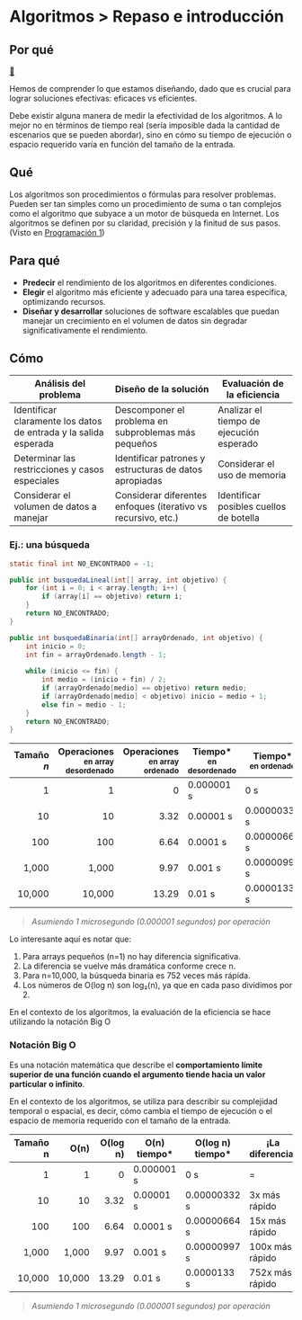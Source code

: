 # Algoritmos > Repaso e introducción

## Por qué

[🤔](🤔.md)

Hemos de comprender lo que estamos diseñando, dado que es crucial para lograr soluciones efectivas: eficaces vs eficientes.

Debe existir alguna manera de medir la efectividad de los algoritmos. A lo mejor no en términos de tiempo real (sería imposible dada la cantidad de escenarios que se pueden abordar), sino en cómo su tiempo de ejecución o espacio requerido varía en función del tamaño de la entrada.


## Qué

Los algoritmos son procedimientos o fórmulas para resolver problemas. Pueden ser tan simples como un procedimiento de suma o tan complejos como el algoritmo que subyace a un motor de búsqueda en Internet. Los algoritmos se definen por su claridad, precisión y la finitud de sus pasos. (Visto en [Programación 1](https://github.com/mmasias/23-24-prg1/blob/main/temario/001-Algoritmos.md))

## Para qué

- **Predecir** el rendimiento de los algoritmos en diferentes condiciones.
- **Elegir** el algoritmo más eficiente y adecuado para una tarea específica, optimizando recursos.
- **Diseñar y desarrollar** soluciones de software escalables que puedan manejar un crecimiento en el volumen de datos sin degradar significativamente el rendimiento.

## Cómo

|Análisis del problema|Diseño de la solución|Evaluación de la eficiencia|
|-|-|-|
|Identificar claramente los datos de entrada y la salida esperada|Descomponer el problema en subproblemas más pequeños|Analizar el tiempo de ejecución esperado|
|Determinar las restricciones y casos especiales|Identificar patrones y estructuras de datos apropiadas|Considerar el uso de memoria|
|Considerar el volumen de datos a manejar|Considerar diferentes enfoques (iterativo vs recursivo, etc.)|Identificar posibles cuellos de botella|

### Ej.: una búsqueda

```java
static final int NO_ENCONTRADO = -1;

public int busquedaLineal(int[] array, int objetivo) {
    for (int i = 0; i < array.length; i++) {
        if (array[i] == objetivo) return i;
    }
    return NO_ENCONTRADO;
}

public int busquedaBinaria(int[] arrayOrdenado, int objetivo) {
    int inicio = 0;
    int fin = arrayOrdenado.length - 1;
    
    while (inicio <= fin) {
        int medio = (inicio + fin) / 2;
        if (arrayOrdenado[medio] == objetivo) return medio;
        if (arrayOrdenado[medio] < objetivo) inicio = medio + 1;
        else fin = medio - 1;
    }
    return NO_ENCONTRADO;
}
```

|Tamaño<br>*n*|Operaciones<br><small>en array desordenado</small>|Operaciones<br><small>en array ordenado|Tiempo*<br><small>en desordenado|Tiempo*<br><small>en ordenado|¡La diferencia!|
|-:|-:|-:|-|-|-|
|1|1|0|0.000001 s|0 s|=|
|10|10|3.32|0.00001 s|0.00000332 s|3x más rápido|
|100|100|6.64|0.0001 s|0.00000664 s|15x más rápido|
|1,000|1,000|9.97|0.001 s|0.00000997 s|100x más rápido|
|10,000|10,000|13.29|0.01 s|0.0000133 s|752x más rápido|

> *Asumiendo 1 microsegundo (0.000001 segundos) por operación*

Lo interesante aquí es notar que:

1. Para arrays pequeños (n=1) no hay diferencia significativa.
1. La diferencia se vuelve más dramática conforme crece n.
1. Para n=10,000, la búsqueda binaria es 752 veces más rápida.
1. Los números de O(log n) son log₂(n), ya que en cada paso dividimos por 2.

En el contexto de los algoritmos, la evaluación de la eficiencia se hace utilizando la notación Big O

### Notación Big O

Es una notación matemática que describe el **comportamiento límite superior de una función cuando el argumento tiende hacia un valor particular o infinito**.

En el contexto de los algoritmos, se utiliza para describir su complejidad temporal o espacial, es decir, cómo cambia el tiempo de ejecución o el espacio de memoria requerido con el tamaño de la entrada.

|Tamaño<br>n|O(n)|O(log n)|O(n) tiempo*|O(log n) tiempo*|¡La diferencia!|
|-:|-:|-:|-|-|-|
|1|1|0|0.000001 s|0 s|=|
|10|10|3.32|0.00001 s|0.00000332 s|3x más rápido|
|100|100|6.64|0.0001 s|0.00000664 s|15x más rápido|
|1,000|1,000|9.97|0.001 s|0.00000997 s|100x más rápido|
|10,000|10,000|13.29|0.01 s|0.0000133 s|752x más rápido|

> *Asumiendo 1 microsegundo (0.000001 segundos) por operación*
